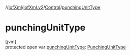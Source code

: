 //[iofXml](../../../index.md)/[iofXml.v2](../index.md)/[Control](index.md)/[punchingUnitType](punching-unit-type.md)

# punchingUnitType

[jvm]\
protected open var [punchingUnitType](punching-unit-type.md): [PunchingUnitType](../-punching-unit-type/index.md)
